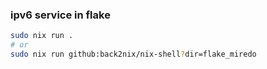### ipv6 service in flake

```bash
sudo nix run .
# or
sudo nix run github:back2nix/nix-shell?dir=flake_miredo
```
